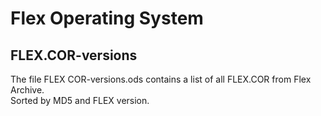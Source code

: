 # Flex Operating System
## FLEX.COR-versions
The file FLEX COR-versions.ods contains a list of all FLEX.COR from Flex Archive.  
Sorted by MD5 and FLEX version.